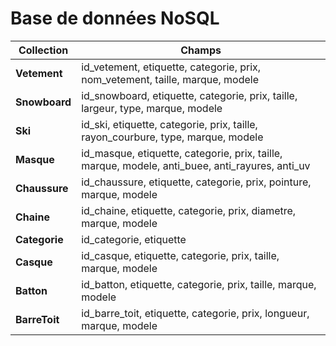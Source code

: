 # Base de données NoSQL

| Collection    | Champs                                                       |
| ------------- | ------------------------------------------------------------ |
| __Vetement__  | id_vetement, etiquette, categorie, prix, nom_vetement, taille, marque, modele |
| __Snowboard__ | id_snowboard, etiquette, categorie, prix, taille, largeur, type, marque, modele |
| __Ski__       | id_ski, etiquette, categorie, prix, taille, rayon_courbure, type, marque, modele |
| __Masque__    | id_masque, etiquette, categorie, prix, taille, marque, modele, anti_buee, anti_rayures, anti_uv |
| __Chaussure__ | id_chaussure, etiquette, categorie, prix, pointure, marque, modele |
| __Chaine__    | id_chaine, etiquette, categorie, prix, diametre, marque, modele |
| __Categorie__ | id_categorie, etiquette                                      |
| __Casque__    | id_casque, etiquette, categorie, prix, taille, marque, modele |
| __Batton__    | id_batton, etiquette, categorie, prix, taille, marque, modele |
| __BarreToit__ | id_barre_toit, etiquette, categorie, prix, longueur, marque, modele |

